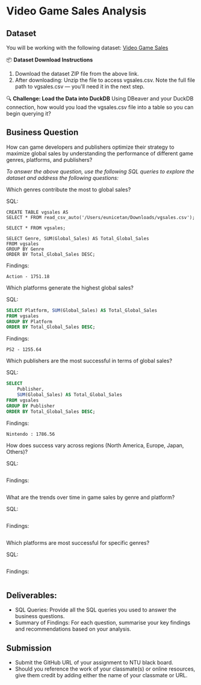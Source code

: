 # Video Game Sales Analysis

## Dataset

You will be working with the following dataset: [Video Game Sales](https://www.kaggle.com/datasets/gregorut/videogamesales?resource=download)

📦 **Dataset Download Instructions**
1. Download the dataset ZIP file from the above link.
2. After downloading: Unzip the file to access vgsales.csv. Note the full file path to vgsales.csv — you'll need it in the next step.

🔍 **Challenge: Load the Data into DuckDB**
Using DBeaver and your DuckDB connection, how would you load the vgsales.csv file into a table so you can begin querying it?

## Business Question
How can game developers and publishers optimize their strategy to maximize global sales by understanding the performance of different game genres, platforms, and publishers?

*To answer the above question, use the following SQL queries to explore the dataset and address the following questions:*

Which genres contribute the most to global sales?

SQL:
```
CREATE TABLE vgsales AS
SELECT * FROM read_csv_auto('/Users/eunicetan/Downloads/vgsales.csv');

SELECT * FROM vgsales;

SELECT Genre, SUM(Global_Sales) AS Total_Global_Sales
FROM vgsales
GROUP BY Genre
ORDER BY Total_Global_Sales DESC;
```
Findings:
```findings
Action - 1751.18

```
Which platforms generate the highest global sales?

SQL:
```sql
SELECT Platform, SUM(Global_Sales) AS Total_Global_Sales
FROM vgsales
GROUP BY Platform
ORDER BY Total_Global_Sales DESC;
```
Findings:
```findings
PS2 - 1255.64
```
Which publishers are the most successful in terms of global sales?

SQL:
```sql
SELECT 
    Publisher,
    SUM(Global_Sales) AS Total_Global_Sales
FROM vgsales
GROUP BY Publisher
ORDER BY Total_Global_Sales DESC;

```
Findings:
```findings
Nintendo : 1786.56
```
How does success vary across regions (North America, Europe, Japan, Others)?

SQL:
```sql

```
Findings:
```findings

```
What are the trends over time in game sales by genre and platform?

SQL:
```sql

```
Findings:
```findings

```
Which platforms are most successful for specific genres?

SQL:
```sql

```
Findings:
```findings

```
## Deliverables:
- SQL Queries: Provide all the SQL queries you used to answer the business questions.
- Summary of Findings: For each question, summarise your key findings and recommendations based on your analysis.

## Submission

- Submit the GitHub URL of your assignment to NTU black board.
- Should you reference the work of your classmate(s) or online resources, give them credit by adding either the name of your classmate or URL.
